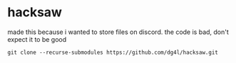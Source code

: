 # hacksaw

made this because i wanted to store files on discord.
the code is bad, don't expect it to be good

`git clone --recurse-submodules https://github.com/dg4l/hacksaw.git` 
